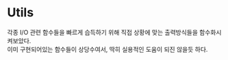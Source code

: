 # Utils
각종 I/O 관련 함수들을 빠르게 습득하기 위해 직접 상황에 맞는 출력방식들을 함수화시켜보았다.  
이미 구현되어있는 함수들이 상당수여서, 딱히 실용적인 도움이 되진 않을듯 하다.  
